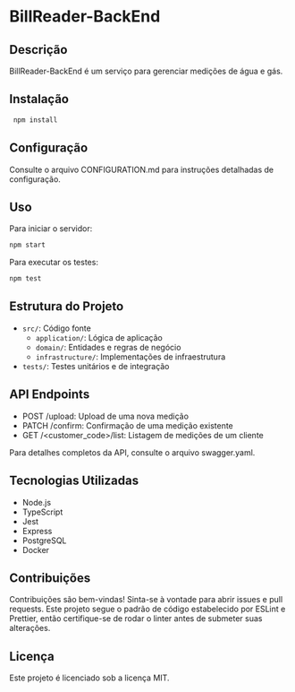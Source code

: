 # BillReader-BackEnd

## Descrição

BillReader-BackEnd é um serviço para gerenciar medições de água e gás.

## Instalação

``` bash
 npm install 
 ```

## Configuração

Consulte o arquivo CONFIGURATION.md para instruções detalhadas de configuração.

## Uso

Para iniciar o servidor:

```bash
npm start
```

Para executar os testes:

``` bash
npm test
```

## Estrutura do Projeto

- `src/`: Código fonte
  - `application/`: Lógica de aplicação
  - `domain/`: Entidades e regras de negócio
  - `infrastructure/`: Implementações de infraestrutura
- `tests/`: Testes unitários e de integração

## API Endpoints

- POST /upload: Upload de uma nova medição
- PATCH /confirm: Confirmação de uma medição existente
- GET /<customer_code>/list: Listagem de medições de um cliente

Para detalhes completos da API, consulte o arquivo swagger.yaml.

## Tecnologias Utilizadas

- Node.js
- TypeScript
- Jest
- Express
- PostgreSQL
- Docker

## Contribuições

Contribuições são bem-vindas! Sinta-se à vontade para abrir issues e pull requests. Este projeto segue o padrão de código estabelecido por ESLint e Prettier, então certifique-se de rodar o linter antes de submeter suas alterações.

## Licença

Este projeto é licenciado sob a licença MIT.
